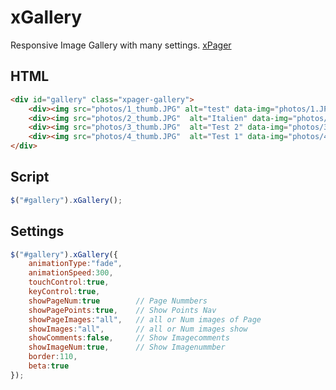 xGallery
=======

Responsive Image Gallery with many settings. [xPager]

HTML
----

``` html
<div id="gallery" class="xpager-gallery">
	<div><img src="photos/1_thumb.JPG" alt="test" data-img="photos/1.JPG" /></div>
	<div><img src="photos/2_thumb.JPG"  alt="Italien" data-img="photos/2.JPG" /></div>
	<div><img src="photos/3_thumb.JPG"  alt="Test 2" data-img="photos/3.JPG" /></div>
	<div><img src="photos/4_thumb.JPG"  alt="Test 1" data-img="photos/4.JPG" /></div>
</div>
```

Script
----
``` js
$("#gallery").xGallery();
```
Settings
----
``` js
$("#gallery").xGallery({
	animationType:"fade",
	animationSpeed:300,
	touchControl:true,
	keyControl:true,
	showPageNum:true		// Page Nummbers
	showPagePoints:true,	// Show Points Nav
	showPageImages:"all",	// all or Num images of Page
	showImages:"all",		// all or Num images show
	showComments:false,		// Show Imagecomments
	showImageNum:true,		// Show Imagenummber
	border:110,
	beta:true
});
```

[xPager]:http://xpager.ch
